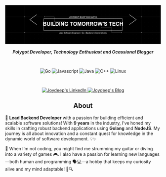 <img src="https://github.com/linkwithjoydeep/linkwithjoydeep/blob/main/linkedin_banner.png" />

<br>
<div align="center">
  
  *****Polygot Developer, Technology Enthusiast and Ocassional Blogger*****

</div>
<br>
<p align="center">
  <img src="https://img.shields.io/badge/Go-00ADD8?style=for-the-badge&logo=go&logoColor=white" alt="Go"/>
  <img src="https://img.shields.io/badge/JavaScript-F7DF1E?style=for-the-badge&logo=javascript&logoColor=black" alt="Javascript"/>
  <img src="https://img.shields.io/badge/Java-ED8B00?style=for-the-badge&logo=java&logoColor=white" alt="Java"/>
  <img src="https://img.shields.io/badge/C%2B%2B-00599C?style=for-the-badge&logo=c%2B%2B&logoColor=white" alt="C++"/>
  <img src="https://img.shields.io/badge/Linux-FCC624?style=for-the-badge&logo=linux&logoColor=black" alt="Linux"/>
</p>
<br>
<p align="center">
  <a href="https://www.linkedin.com/in/linkwithjoy/">
    <img src="https://img.shields.io/badge/LinkedIn-0077B5?style=for-the-badge&logo=linkedin&logoColor=white" alt="Joydeep's LinkedIn"/>
  </a>

  <a href="https://medium.com/@linkwithjoydeep">
    <img src="https://img.shields.io/badge/Medium-12100E?style=for-the-badge&logo=medium&logoColor=white" alt="Joydeep's Blog"/>
  </a>
</p>


<div align="center">

## About

</div>

<div align="left">

🚀 **Lead Backend Developer** with a passion for building efficient and scalable software solutions! With **9 years** in the industry, I’ve honed my skills in crafting robust backend applications using **Golang** and **NodeJS**. My journey is all about innovation and a constant quest for knowledge in the dynamic world of software development. 💡✨

🎸 When I’m not coding, you might find me strumming my guitar or diving into a variety of games 🎮. I also have a passion for learning new languages—both human and programming 🗣️💻—a hobby that keeps my curiosity alive and my mind adaptable! 🌱🔍

</div>

